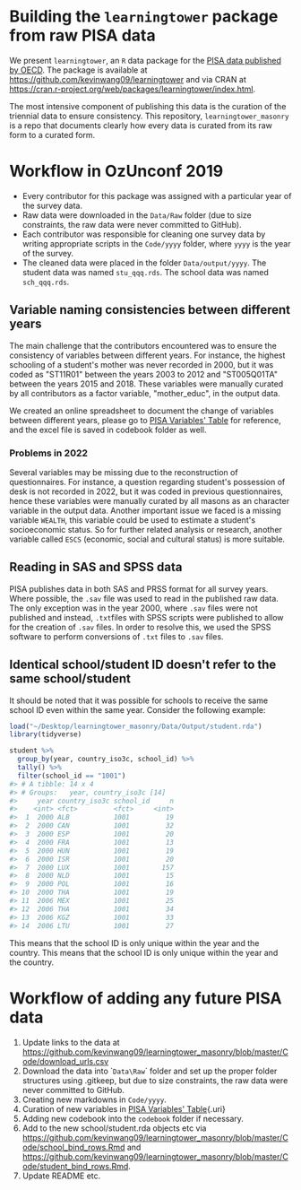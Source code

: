 # Building the `learningtower` package from raw PISA data

We present `learningtower`, an `R` data package for the [PISA data published by OECD](https://www.oecd.org/pisa/data/). The package is available at <https://github.com/kevinwang09/learningtower> and via CRAN at <https://cran.r-project.org/web/packages/learningtower/index.html>.

The most intensive component of publishing this data is the curation of the triennial data to ensure consistency. This repository, `learningtower_masonry` is a repo that documents clearly how every data is curated from its raw form to a curated form.

# Workflow in OzUnconf 2019

-   Every contributor for this package was assigned with a particular year of the survey data.
-   Raw data were downloaded in the `Data/Raw` folder (due to size constraints, the raw data were never committed to GitHub).
-   Each contributor was responsible for cleaning one survey data by writing appropriate scripts in the `Code/yyyy` folder, where `yyyy` is the year of the survey.
-   The cleaned data were placed in the folder `Data/output/yyyy`. The student data was named `stu_qqq.rds`. The school data was named `sch_qqq.rds`.

## Variable naming consistencies between different years

The main challenge that the contributors encountered was to ensure the consistency of variables between different years. For instance, the highest schooling of a student's mother was never recorded in 2000, but it was coded as "ST11R01" between the years 2003 to 2012 and "ST005Q01TA" between the years 2015 and 2018. These variables were manually curated by all contributors as a factor variable, "mother_educ", in the output data.


We created an online spreadsheet to document the change of variables between different years, please go to [PISA Variables' Table](https://github.com/kevinwang09/learningtower_masonry/raw/master/codebook/PISA_data_variables_2022_table.xlsx) for reference, and the excel file is saved in codebook folder as well.


### Problems in 2022

Several variables may be missing due to the reconstruction of questionnaires. For instance, a question regarding student's possession of desk is not recorded in 2022, but it was coded in previous questionnaires, hence these variables were manually curated by all masons as an character variable in the output data. Another important issue we faced is a missing variable `WEALTH`, this variable could be used to estimate a student's socioeconomic status. So for further related analysis or research, another variable called `ESCS` (economic, social and cultural status) is more suitable.

## Reading in SAS and SPSS data

PISA publishes data in both SAS and PRSS format for all survey years. Where possible, the `.sav` file was used to read in the published raw data. The only exception was in the year 2000, where `.sav` files were not published and instead, `.txt`files with SPSS scripts were published to allow for the creation of `.sav` files. In order to resolve this, we used the SPSS software to perform conversions of `.txt` files to `.sav` files.

## Identical school/student ID doesn't refer to the same school/student

It should be noted that it was possible for schools to receive the same school ID even within the same year. Consider the following example:

``` r
load("~/Desktop/learningtower_masonry/Data/Output/student.rda")
library(tidyverse)

student %>% 
  group_by(year, country_iso3c, school_id) %>% 
  tally() %>% 
  filter(school_id == "1001")
#> # A tibble: 14 x 4
#> # Groups:   year, country_iso3c [14]
#>     year country_iso3c school_id     n
#>    <int> <fct>         <fct>     <int>
#>  1  2000 ALB           1001         19
#>  2  2000 CAN           1001         32
#>  3  2000 ESP           1001         20
#>  4  2000 FRA           1001         13
#>  5  2000 HUN           1001         19
#>  6  2000 ISR           1001         20
#>  7  2000 LUX           1001        157
#>  8  2000 NLD           1001         15
#>  9  2000 POL           1001         16
#> 10  2000 THA           1001         19
#> 11  2006 MEX           1001         25
#> 12  2006 THA           1001         34
#> 13  2006 KGZ           1001         33
#> 14  2006 LTU           1001         27
```


This means that the school ID is only unique within the year and the country. This means that the school ID is only unique within the year and the country. 

# Workflow of adding any future PISA data

1.  Update links to the data at <https://github.com/kevinwang09/learningtower_masonry/blob/master/Code/download_urls.csv>
2.  Download the data into \``Data\Raw`\` folder and set up the proper folder structures using .gitkeep, but due to size constraints, the raw data were never committed to GitHub.
3.  Creating new markdowns in `Code/yyyy`.
4.  Curation of new variables in [PISA Variables' Table](https://docs.google.com/spreadsheets/d/1yuwYUO3A9fBThuMFnTZaP_Bb8lD0TF5w7lPvoEo7HvU/edit?gid=0#gid=0){.uri}
5.  Adding new codebook into the `codebook` folder if necessary.
6.  Add to the new school/student.rda objects etc via <https://github.com/kevinwang09/learningtower_masonry/blob/master/Code/school_bind_rows.Rmd> and <https://github.com/kevinwang09/learningtower_masonry/blob/master/Code/student_bind_rows.Rmd>.
7.  Update README etc.


